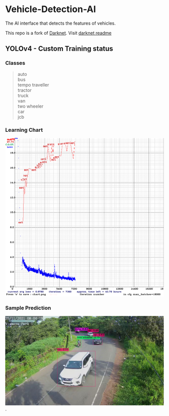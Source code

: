 # Vehicle-Detection-AI
The AI interface that detects the features of vehicles.

This repo is a fork of [Darknet](https://github.com/AlexeyAB/darknet). Visit [darknet readme](darknet-README.md)


## YOLOv4 - Custom Training status
### Classes
>auto <br>
bus <br>
tempo traveller <br>
tractor <br>
truck <br>
van <br>
two wheeler <br>
car <br>
jcb <br>

### Learning Chart
![Learning chart of custom yolo-v4 model](chart.png "Learning chart of custom yolo-v4 model")

### Sample Prediction
![Sample prediction of custom yolo-v4 model](predictions.jpg "Sample prediction of custom yolo-v4 model").
